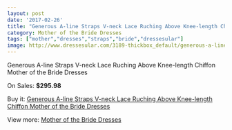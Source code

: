 ```yaml
---
layout: post
date: '2017-02-26'
title: "Generous A-line Straps V-neck Lace Ruching Above Knee-length Chiffon Mother of the Bride Dresses"
category: Mother of the Bride Dresses
tags: ["mother","dresses","straps","bride","dressesular"]
image: http://www.dressesular.com/3189-thickbox_default/generous-a-line-straps-v-neck-lace-ruching-above-knee-length-chiffon-mother-of-the-bride-dresses.jpg
---
```

Generous A-line Straps V-neck Lace Ruching Above Knee-length Chiffon Mother of the Bride Dresses

On Sales: **$295.98**
<a href="https://www.dressesular.com/mother-of-the-bride-dresses/1167-generous-a-line-straps-v-neck-lace-ruching-above-knee-length-chiffon-mother-of-the-bride-dresses.html"><amp-img layout="responsive" width="600" height="600" src="//www.dressesular.com/3189-thickbox_default/generous-a-line-straps-v-neck-lace-ruching-above-knee-length-chiffon-mother-of-the-bride-dresses.jpg" alt="Generous A-line Straps V-neck Lace Ruching Above Knee-length Chiffon Mother of the Bride Dresses 0" /></a>
<a href="https://www.dressesular.com/mother-of-the-bride-dresses/1167-generous-a-line-straps-v-neck-lace-ruching-above-knee-length-chiffon-mother-of-the-bride-dresses.html"><amp-img layout="responsive" width="600" height="600" src="//www.dressesular.com/3191-thickbox_default/generous-a-line-straps-v-neck-lace-ruching-above-knee-length-chiffon-mother-of-the-bride-dresses.jpg" alt="Generous A-line Straps V-neck Lace Ruching Above Knee-length Chiffon Mother of the Bride Dresses 1" /></a>
<a href="https://www.dressesular.com/mother-of-the-bride-dresses/1167-generous-a-line-straps-v-neck-lace-ruching-above-knee-length-chiffon-mother-of-the-bride-dresses.html"><amp-img layout="responsive" width="600" height="600" src="//www.dressesular.com/3190-thickbox_default/generous-a-line-straps-v-neck-lace-ruching-above-knee-length-chiffon-mother-of-the-bride-dresses.jpg" alt="Generous A-line Straps V-neck Lace Ruching Above Knee-length Chiffon Mother of the Bride Dresses 2" /></a>

Buy it: [Generous A-line Straps V-neck Lace Ruching Above Knee-length Chiffon Mother of the Bride Dresses](https://www.dressesular.com/mother-of-the-bride-dresses/1167-generous-a-line-straps-v-neck-lace-ruching-above-knee-length-chiffon-mother-of-the-bride-dresses.html "Generous A-line Straps V-neck Lace Ruching Above Knee-length Chiffon Mother of the Bride Dresses")

View more: [Mother of the Bride Dresses](https://www.dressesular.com/6-mother-of-the-bride-dresses "Mother of the Bride Dresses")